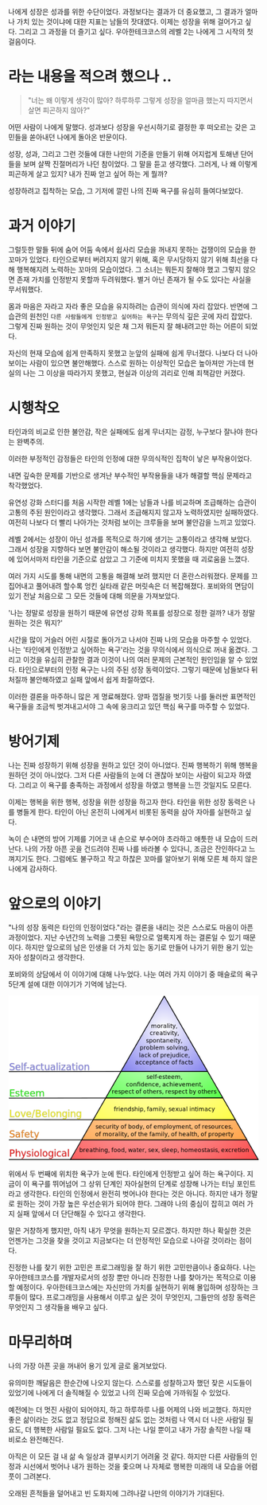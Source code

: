 나에게 성장은 성과를 위한 수단이었다.
과정보다는 결과가 더 중요했고, 그 결과가 얼마나 가치 있는 것이냐에 대한 지표는 남들의 잣대였다.
이제는 성장을 위해 걸어가고 싶다. 그리고 그 과정을 더 즐기고 싶다. 우아한테크코스의 레벨 2는 나에게 그 시작의 첫걸음이다.

# 라는 내용을 적으려 했으나 ..

> "너는 왜 이렇게 생각이 많아? 하루하루 그렇게 성장을 얼마큼 했는지 따지면서 살면 피곤하지 않아?"

어떤 사람이 나에게 말했다. 성과보다 성장을 우선시하기로 결정한 후 떠오르는 갖은 고민들을 쏟아내던 나에게 돌아온 반문이다. 

성장, 성과, 그리고 그런 것들에 대한 나만의 기준을 만들기 위해 어지럽게 토해낸 단어들을 보며 살짝 진절머리가 나던 참이었다.
그 말을 듣고 생각했다. 그러게, 나 왜 이렇게 피곤하게 살고 있지? 내가 진짜 얻고 싶어 하는 게 뭘까?

성장하려고 집착하는 모습, 그 기저에 깔린 나의 진짜 욕구를 유심히 들여다보았다.

# 과거 이야기

그럴듯한 말들 뒤에 숨어 어둠 속에서 쉽사리 모습을 꺼내지 못하는 겁쟁이의 모습을 한 꼬마가 있었다.
타인으로부터 버려지지 않기 위해, 혹은 무시당하지 않기 위해 최선을 다해 행복해지려 노력하는 꼬마의 모습이었다.
그 소녀는 뭐든지 잘해야 했고 그렇지 않으면 존재 가치를 인정받지 못할까 두려워했다. 별거 아닌 존재가 될 수도 있다는 사실을 무서워했다.

몸과 마음은 자라고 자라 좋은 모습을 유지하려는 습관이 의식에 자리 잡았다. 반면에 그 습관의 원천인 `다른 사람들에게 인정받고 싶어하는 욕구`는 무의식 깊은 곳에 자리 잡았다.
그렇게 진짜 원하는 것이 무엇인지 잊은 채 그저 뭐든지 잘 해내려고만 하는 어른이 되었다.

자신의 현재 모습에 쉽게 만족하지 못했고 눈앞의 실패에 쉽게 무너졌다. 나보다 더 나아 보이는 사람이 있으면 불안해했다.
스스로 원하는 이상적인 모습은 높아져만 가는데 현실의 나는 그 이상을 따라가지 못했고, 현실과 이상의 괴리로 인해 죄책감만 커졌다.

# 시행착오

타인과의 비교로 인한 불안감, 작은 실패에도 쉽게 무너지는 감정, 누구보다 잘나야 한다는 완벽주의.

이러한 부정적인 감정들은 타인의 인정에 대한 무의식적인 집착이 낳은 부작용이었다.

내면 깊숙한 문제를 기반으로 생겨난 부수적인 부작용들을 내가 해결할 핵심 문제라고 착각했었다.

유연성 강화 스터디를 처음 시작한 레벨 1에는 남들과 나를 비교하며 조급해하는 습관이 고통의 주된 원인이라고 생각했다. 그래서 조급해지지 않고자 노력하였지만 실패하였다. 여전히 나보다 더 빨리 나아가는 것처럼 보이는 크루들을 보며 불안감을 느끼고 있었다. 

레벨 2에서는 성장이 아닌 성과를 목적으로 하기에 생기는 고통이라고 생각해 보았다. 그래서 성장을 지향하다 보면 불안감이 해소될 것이라고 생각했다. 하지만 여전히 성장에 있어서마저 타인을 기준으로 삼았고 그 기준에 미치지 못했을 때 괴로움을 느꼈다. 

여러 가지 시도를 통해 내면의 고통을 해결해 보려 했지만 더 혼란스러워졌다. 문제를 끄집어내고 풀어내려 할수록 엉킨 실타래 같은 머릿속은 더 복잡해졌다.
포비와의 면담이 있기 전날 처음으로 그 모든 것들에 대해 의문을 가져보았다. 

'나는 정말로 성장을 원하기 때문에 유연성 강화 목표를 성장으로 정한 걸까? 내가 정말 원하는 것은 뭐지?'

시간을 많이 거슬러 어린 시절로 돌아가고 나서야 진짜 나의 모습을 마주할 수 있었다.
나는 '타인에게 인정받고 싶어하는 욕구'라는 것을 무의식에서 의식으로 꺼내 옮겼다. 그리고 이것을 유심히 관찰한 결과 이것이 나의 여러 문제의 근본적인 원인임을 알 수 있었다.
타인으로부터의 인정 욕구는 나의 주된 성장 동력이었다. 그렇기 때문에 남들보다 뒤처질까 불안해하였고 실패 앞에서 쉽게 좌절하였다.

이러한 결론을 마주하니 많은 게 명료해졌다. 양파 껍질을 벗기듯 나를 둘러싼 표면적인 욕구들을 조금씩 벗겨내고서야 그 속에 웅크리고 있던 핵심 욕구를 마주할 수 있었다.

# 방어기제

나는 진짜 성장하기 위해 성장을 원하고 있던 것이 아니었다. 진짜 행복하기 위해 행복을 원하던 것이 아니었다.
그저 다른 사람들의 눈에 더 괜찮아 보이는 사람이 되고자 하였다. 그리고 이 욕구를 충족하는 과정에서 성장을 하였고 행복을 느낀 것일지도 모른다.

이제는 행복을 위한 행복, 성장을 위한 성장을 하고자 한다.
타인을 위한 성장 동력은 나를 병들게 한다. 타인이 아닌 온전히 나에게서 비롯된 동력을 삼아 자아를 실현하고 싶다.

녹이 슨 내면의 방어 기제를 기어코 내 손으로 부수어야 초라하고 애틋한 내 모습이 드러난다. 나의 가장 아픈 곳을 건드려야 진짜 나를 바라볼 수 있다니, 조금은 잔인하다고 느껴지기도 한다.
그럼에도 불구하고 작고 하찮은 꼬마를 알아보기 위해 모른 체 하지 않은 나에게 감사하다. 

# 앞으로의 이야기

"나의 성장 동력은 타인의 인정이었다."라는 결론을 내리는 것은 스스로도 마음이 아픈 과정이었다.  지난 수년간의 노력을 그릇된 욕망으로 얼룩지게 하는 결론일 수 있기 때문이다.
하지만 앞으로의 남은 인생을 더 가치 있는 동기로 만들어 나가기 위한 용기 있는 자아 성찰이라고 생각한다.

포비와의 상담에서 이 이야기에 대해 나누었다.
나눈 여러 가지 이야기 중 매슬로의 욕구 5단계 설에 대한 이야기가 기억에 남는다.

![img.png](img.png)

위에서 두 번째에 위치한 욕구가 눈에 띈다. 타인에게 인정받고 싶어 하는 욕구이다. 지금이 이 욕구를 뛰어넘어 그 상위 단계인 자아실현의 단계로 성장해 나가는 터닝 포인트라고 생각한다.
타인의 인정에서 완전히 벗어나야 한다는 것은 아니다. 하지만 내가 정말로 원하는 것이 가장 높은 우선순위가 되어야 한다. 그래야 나의 중심이 잡히고 여러 가지 실패 앞에서 더 단단해질 수 있다고 생각한다.

말은 거창하게 했지만, 아직 내가 무엇을 원하는지 모르겠다. 하지만 하나 확실한 것은 언젠가는 그것을 찾을 것이고 지금보다는 더 안정적인 모습으로 나아갈 것이라는 점이다.

진정한 나를 찾기 위한 고민은 프로그래밍을 잘 하기 위한 고민만큼이나 중요하다. 나는 우아한테크코스를 개발자로서의 성장 뿐만 아니라 진정한 나를 찾아가는 목적으로 이용할 예정이다.
우아한테크코스에는 자신만의 가치를 실현하기 위해 몰입하며 성장하는 크루들이 많다. 프로그래밍을 사용해서 이루고 싶은 것이 무엇인지, 그들만의 성장 동력은 무엇인지 그 생각들을 배우고 싶다.

# 마무리하며

나의 가장 아픈 곳을 꺼내어 용기 있게 글로 옮겨보았다.

유의미한 깨달음은 한순간에 나오지 않는다. 스스로를 성찰하고자 했던 잦은 시도들이 있었기에 나에게 더 솔직해질 수 있었고 나의 진짜 모습에 가까워질 수 있었다.

예전에는 더 멋진 사람이 되어야지, 하고 하루하루 나를 어제의 나와 비교했다. 하지만 좋은 삶이라는 것도 없고 정답으로 정해진 삶도 없는 것처럼 나 역시 더 나은 사람일 필요도, 더 행복한 사람일 필요도 없다.
그저 나는 나일 뿐이고 내가 가장 솔직한 나일 때 비로소 완전해진다.

아직은 이 모든 걸 내 삶 속 일상과 결부시키기 어려울 것 같다.
하지만 다른 사람들의 인정과 시선에서 벗어나 내가 원하는 것을 좇으며 나 자체로 행복한 미래의 내 모습을 어렴풋이 그려본다.

오래된 흔적들을 덜어내고 빈 도화지에 그려나갈 나만의 이야기가 기대된다.

